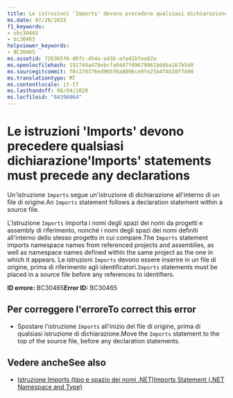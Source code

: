 ```yaml
---
title: Le istruzioni 'Imports' devono precedere qualsiasi dichiarazione
ms.date: 07/20/2015
f1_keywords:
- vbc30465
- bc30465
helpviewer_keywords:
- BC30465
ms.assetid: 726365f6-d6fc-454a-a43b-afa41bfea82a
ms.openlocfilehash: 191744a478ebcfa9447fd9679961b66ba167b5d0
ms.sourcegitcommit: f8c270376ed905f6a8896ce0fe25b4f4b38ff498
ms.translationtype: MT
ms.contentlocale: it-IT
ms.lasthandoff: 06/04/2020
ms.locfileid: "84396064"
---
```

# <a name="imports-statements-must-precede-any-declarations"></a><span data-ttu-id="7dcd3-102">Le istruzioni 'Imports' devono precedere qualsiasi dichiarazione</span><span class="sxs-lookup"><span data-stu-id="7dcd3-102">'Imports' statements must precede any declarations</span></span>
<span data-ttu-id="7dcd3-103">Un'istruzione `Imports` segue un'istruzione di dichiarazione all'interno di un file di origine.</span><span class="sxs-lookup"><span data-stu-id="7dcd3-103">An `Imports` statement follows a declaration statement within a source file.</span></span>  
  
 <span data-ttu-id="7dcd3-104">L'istruzione `Imports` importa i nomi degli spazi dei nomi da progetti e assembly di riferimento, nonché i nomi degli spazi dei nomi definiti all'interno dello stesso progetto in cui compare.</span><span class="sxs-lookup"><span data-stu-id="7dcd3-104">The `Imports` statement imports namespace names from referenced projects and assemblies, as well as namespace names defined within the same project as the one in which it appears.</span></span> <span data-ttu-id="7dcd3-105">Le istruzioni `Imports` devono essere inserire in un file di origine, prima di riferimento agli identificatori.</span><span class="sxs-lookup"><span data-stu-id="7dcd3-105">`Imports` statements must be placed in a source file before any references to identifiers.</span></span>  
  
 <span data-ttu-id="7dcd3-106">**ID errore:** BC30465</span><span class="sxs-lookup"><span data-stu-id="7dcd3-106">**Error ID:** BC30465</span></span>  
  
## <a name="to-correct-this-error"></a><span data-ttu-id="7dcd3-107">Per correggere l'errore</span><span class="sxs-lookup"><span data-stu-id="7dcd3-107">To correct this error</span></span>  
  
- <span data-ttu-id="7dcd3-108">Spostare l'istruzione `Imports` all'inizio del file di origine, prima di qualsiasi istruzione di dichiarazione.</span><span class="sxs-lookup"><span data-stu-id="7dcd3-108">Move the `Imports` statement to the top of the source file, before any declaration statements.</span></span>  
  
## <a name="see-also"></a><span data-ttu-id="7dcd3-109">Vedere anche</span><span class="sxs-lookup"><span data-stu-id="7dcd3-109">See also</span></span>

- [<span data-ttu-id="7dcd3-110">Istruzione Imports (tipo e spazio dei nomi .NET)</span><span class="sxs-lookup"><span data-stu-id="7dcd3-110">Imports Statement (.NET Namespace and Type)</span></span>](../language-reference/statements/imports-statement-net-namespace-and-type.md)
